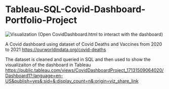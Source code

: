 # Tableau-SQL-Covid-Dashboard-Portfolio-Project
![Visualization](https://github.com/duygunshot/Tableau-SQL-Covid-Dashboard-Portfolio-Project/assets/60246562/aba25565-5803-4aa1-8596-e70495e6fd79)
(Open CovidDashboard.html to interact with the dashboard)

A Covid dashboard using dataset of Covid Deaths and Vaccines from 2020 to 2021 
https://ourworldindata.org/covid-deaths

The dataset is cleaned and queried in SQL and then used to show the visualizaiton of the dashboard in Tableau 
https://public.tableau.com/views/CovidDashboardProject_17131509064020/Dashboard1?:language=en-US&publish=yes&:sid=&:display_count=n&:origin=viz_share_link
